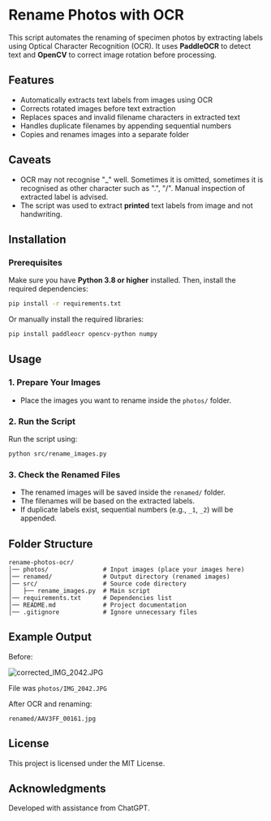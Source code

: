 # Rename Photos with OCR

This script automates the renaming of specimen photos by extracting labels using Optical Character Recognition (OCR). It uses **PaddleOCR** to detect text and **OpenCV** to correct image rotation before processing.

## Features

- Automatically extracts text labels from images using OCR
- Corrects rotated images before text extraction
- Replaces spaces and invalid filename characters in extracted text
- Handles duplicate filenames by appending sequential numbers
- Copies and renames images into a separate folder

## Caveats

- OCR may not recognise "_" well. Sometimes it is omitted, sometimes it is recognised as other character such as ".", "/". Manual inspection of extracted label is advised.
- The script was used to extract **printed** text labels from image and not handwriting.

## Installation

### Prerequisites
Make sure you have **Python 3.8 or higher** installed. Then, install the required dependencies:

```sh
pip install -r requirements.txt
```

Or manually install the required libraries:
```sh
pip install paddleocr opencv-python numpy
```

## Usage

### 1. Prepare Your Images
- Place the images you want to rename inside the `photos/` folder.

### 2. Run the Script
Run the script using:
```sh
python src/rename_images.py
```

### 3. Check the Renamed Files
- The renamed images will be saved inside the `renamed/` folder.
- The filenames will be based on the extracted labels.
- If duplicate labels exist, sequential numbers (e.g., `_1`, `_2`) will be appended.

## Folder Structure
```
rename-photos-ocr/
│── photos/               # Input images (place your images here)
│── renamed/              # Output directory (renamed images)
│── src/                  # Source code directory
│   ├── rename_images.py  # Main script
│── requirements.txt      # Dependencies list
│── README.md             # Project documentation
│── .gitignore            # Ignore unnecessary files
```

## Example Output

Before:

![corrected_IMG_2042.JPG](photos%2Fcorrected_IMG_2042.JPG)

File was `photos/IMG_2042.JPG`

After OCR and renaming:
```
renamed/AAV3FF_00161.jpg
```

## License
This project is licensed under the MIT License.

## Acknowledgments
Developed with assistance from ChatGPT.

